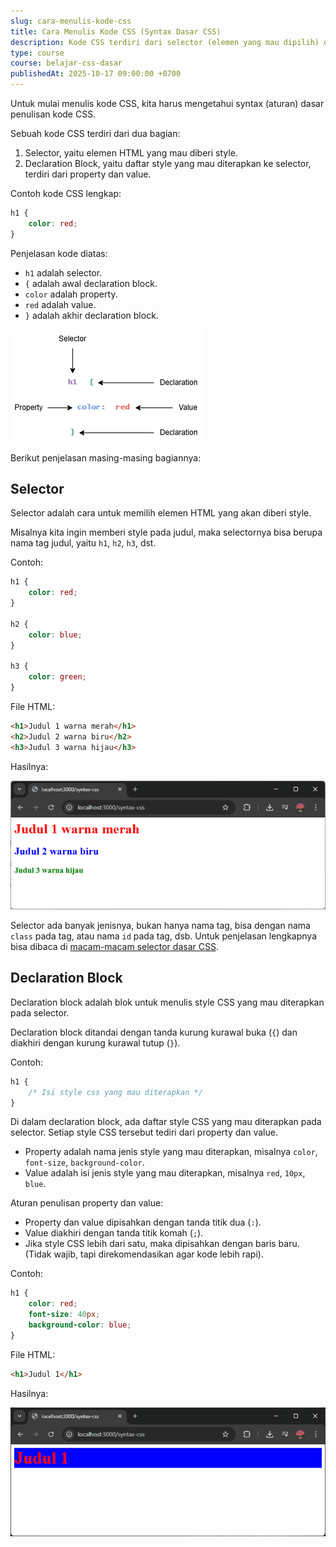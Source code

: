 ```yaml
---
slug: cara-menulis-kode-css
title: Cara Menulis Kode CSS (Syntax Dasar CSS)
description: Kode CSS terdiri dari selector (elemen yang mau dipilih) dan declaration block (style CSS yang mau diterapkan)
type: course
course: belajar-css-dasar
publishedAt: 2025-10-17 09:00:00 +0700
---
```


Untuk mulai menulis kode CSS, kita harus mengetahui syntax (aturan) dasar penulisan kode CSS.

Sebuah kode CSS terdiri dari dua bagian:

1. Selector, yaitu elemen HTML yang mau diberi style.
2. Declaration Block, yaitu daftar style yang mau diterapkan ke selector, terdiri dari property dan value.

Contoh kode CSS lengkap:

```css
h1 {
    color: red;
}
```


Penjelasan kode diatas:

- `h1` adalah selector.
- `{` adalah awal declaration block.
- `color` adalah property.
- `red` adalah value.
- `}` adalah akhir declaration block.

![Struktur Kode CSS](./images/3-cara-menulis-kode-css.md/css-body.png)

Berikut penjelasan masing-masing bagiannya:

## Selector

Selector adalah cara untuk memilih elemen HTML yang akan diberi style.

Misalnya kita ingin memberi style pada judul, maka selectornya bisa berupa nama tag judul, yaitu `h1`, `h2`, `h3`, dst.

Contoh:

```css
h1 {
    color: red;
}

h2 {
    color: blue;
}

h3 {
    color: green;
}
```

File HTML:

```html
<h1>Judul 1 warna merah</h1>
<h2>Judul 2 warna biru</h2>
<h3>Judul 3 warna hijau</h3>
```

Hasilnya:

![Hasil kode Selector](./images/3-cara-menulis-kode-css.md/hasil-selector.png)

Selector ada banyak jenisnya, bukan hanya nama tag, bisa dengan nama `class` pada tag, atau nama `id` pada tag, dsb. Untuk penjelasan lengkapnya bisa dibaca di [macam-macam selector dasar CSS](./macam-selector-dasar-css).

## Declaration Block

Declaration block adalah blok untuk menulis style CSS yang mau diterapkan pada selector.

Declaration block ditandai dengan tanda kurung kurawal buka (`{`) dan diakhiri dengan kurung kurawal tutup (`}`).

Contoh:

```css
h1 {
    /* Isi style css yang mau diterapkan */
}
```

Di dalam declaration block, ada daftar style CSS yang mau diterapkan pada selector. Setiap style CSS tersebut tediri dari property dan value.

- Property adalah nama jenis style yang mau diterapkan, misalnya `color`, `font-size`, `background-color`.
- Value adalah isi jenis style yang mau diterapkan, misalnya `red`, `10px`, `blue`.

Aturan penulisan property dan value:

- Property dan value dipisahkan dengan tanda titik dua (`:`).
- Value diakhiri dengan tanda titik komah (`;`).
- Jika style CSS lebih dari satu, maka dipisahkan dengan baris baru. (Tidak wajib, tapi direkomendasikan agar kode lebih rapi).

Contoh:

```css
h1 {
    color: red;
    font-size: 40px;
    background-color: blue;
}
```

File HTML:

```html
<h1>Judul 1</h1>
```

Hasilnya:

![Hasil kode Declaration](./images/3-cara-menulis-kode-css.md/hasil-declaration.png)